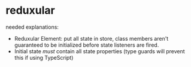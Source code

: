 # reduxular

needed explanations:
  * Reduxular Element: put all state in store, class members aren't guaranteed to be initialized before state listeners are fired.
  * Initial state _must_ contain all state properties (type guards will prevent this if using TypeScript)
